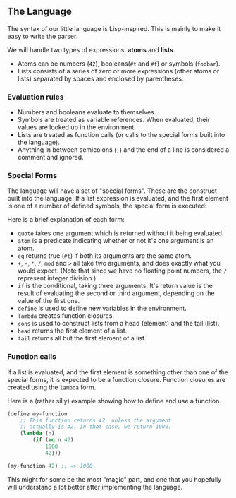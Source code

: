 ## The Language

The syntax of our little language is Lisp-inspired. This is mainly to make it easy to write the parser.

We will handle two types of expressions: **atoms** and **lists**. 

- Atoms can be numbers (`42`), booleans(`#t` and `#f`) or symbols (`foobar`).
- Lists consists of a series of zero or more expressions (other atoms or lists) separated by spaces and enclosed by parentheses.

### Evaluation rules

- Numbers and booleans evaluate to themselves.
- Symbols are treated as variable references. When evaluated, their values are looked up in the environment.
- Lists are treated as function calls (or calls to the special forms built into the language).
- Anything in between semicolons (`;`) and the end of a line is considered a comment and ignored.

### Special Forms

The language will have a set of "special forms". These are the construct built into the language. If a list expression is evaluated, and the first element is one of a number of defined symbols, the special form is executed: 

Here is a brief explanation of each form:

- `quote` takes one argument which is returned without it being evaluated.
- `atom` is a predicate indicating whether or not it's one argument is an atom.
- `eq` returns true (`#t`) if both its arguments are the same atom.
- `+`, `-`, `*`, `/`, `mod` and `>` all take two arguments, and does exactly what you would expect. (Note that since we have no floating point numbers, the `/` represent integer division.)
- `if` is the conditional, taking three arguments. It's return value is the result of evaluating the second or third argument, depending on the value of the first one.
- `define` is used to define new variables in the environment.
- `lambda` creates function closures.
- `cons` is used to construct lists from a head (element) and the tail (list).
- `head` returns the first element of a list.
- `tail` returns all but the first element of a list.

### Function calls

If a list is evaluated, and the first element is something other than one of the special forms, it is expected to be a function closure. Function closures are created using the `lambda` form. 

Here is a (rather silly) example showing how to define and use a function.

```lisp
(define my-function
    ;; This function returns 42, unless the argument 
    ;; actually is 42. In that case, we return 1000.
    (lambda (n) 
        (if (eq n 42) 
            1000
            42)))

(my-function 42) ;; => 1000
```

This might for some be the most "magic" part, and one that you hopefully will understand a lot better after implementing the language.
